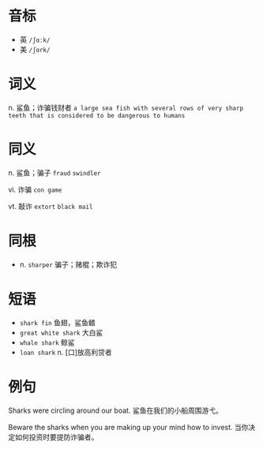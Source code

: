 # 音标

- 英 `/ʃɑːk/`
- 美 `/ʃɑrk/`

# 词义

n. 鲨鱼；诈骗钱财者
`a large sea fish with several rows of very sharp teeth that is considered to be dangerous to humans`

# 同义

n. 鲨鱼；骗子
`fraud` `swindler`

vi. 诈骗
`con game`

vt. 敲诈
`extort` `black mail`

# 同根

- n. `sharper` 骗子；赌棍；欺诈犯

# 短语

- `shark fin` 鱼翅，鲨鱼鳍
- `great white shark` 大白鲨
- `whale shark` 鲸鲨
- `loan shark` n. [口]放高利贷者

# 例句

Sharks were circling around our boat.
鲨鱼在我们的小船周围游弋。

Beware the sharks when you are making up your mind how to invest.
当你决定如何投资时要提防诈骗者。


